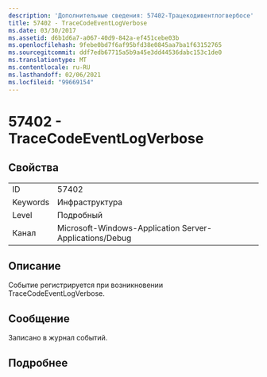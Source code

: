 ```yaml
---
description: 'Дополнительные сведения: 57402-Трацекодивентлогвербосе'
title: 57402 - TraceCodeEventLogVerbose
ms.date: 03/30/2017
ms.assetid: d6b1d6a7-a067-40d9-842a-ef451cebe03b
ms.openlocfilehash: 9febe0bd7f6af95bfd38e0845aa7ba1f63152765
ms.sourcegitcommit: ddf7edb67715a5b9a45e3dd44536dabc153c1de0
ms.translationtype: MT
ms.contentlocale: ru-RU
ms.lasthandoff: 02/06/2021
ms.locfileid: "99669154"
---
```

# <a name="57402---tracecodeeventlogverbose"></a>57402 - TraceCodeEventLogVerbose

## <a name="properties"></a>Свойства  
  
|||  
|-|-|  
|ID|57402|  
|Keywords|Инфраструктура|  
|Level|Подробный|  
|Канал|Microsoft-Windows-Application Server-Applications/Debug|  
  
## <a name="description"></a>Описание  

 Событие регистрируется при возникновении TraceCodeEventLogVerbose.  
  
## <a name="message"></a>Сообщение  

 Записано в журнал событий.  
  
## <a name="details"></a>Подробнее
